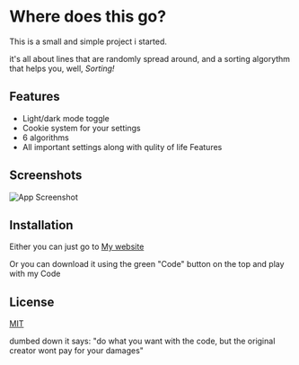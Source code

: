 
# Where does this go?

This is a small and simple project i started. 

it's all about lines that are randomly spread around, and a sorting algorythm that helps you, well, _Sorting!_


## Features

- Light/dark mode toggle
- Cookie system for your settings
- 6 algorithms
- All important settings along with qulity of life Features


## Screenshots

![App Screenshot](https://i.ibb.co/7j81yZh/Screenshot-from-2024-10-23-20-37-03.png)


## Installation

Either you can just go to [My website](https://Smurfer420.github.io)

Or you can download it using the green "Code" button on the top and play with my Code
## License

[MIT](https://choosealicense.com/licenses/mit/)

dumbed down it says: "do what you want with the code, but the original creator wont pay for your damages"
